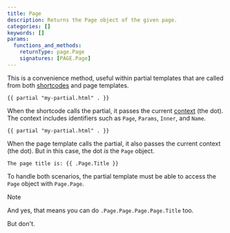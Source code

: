 ```yaml
---
title: Page
description: Returns the Page object of the given page.
categories: []
keywords: []
params:
  functions_and_methods:
    returnType: page.Page
    signatures: [PAGE.Page]
---
```


This is a convenience method, useful within partial templates that are called from both [shortcodes](g) and page templates.

```go-html-template {file="layouts/shortcodes/foo.html"}
{{ partial "my-partial.html" . }}
```

When the shortcode calls the partial, it passes the current [context](g) (the dot). The context includes identifiers such as `Page`, `Params`, `Inner`, and `Name`.

```go-html-template {file="layouts/_default/single.html"}
{{ partial "my-partial.html" . }}
```

When the page template calls the partial, it also passes the current context (the dot). But in this case, the dot _is_ the `Page` object.

```go-html-template {file="layouts/partials/my-partial.html"}
The page title is: {{ .Page.Title }}
```

To handle both scenarios, the partial template must be able to access the `Page` object with `Page.Page`.

> [!note]
> And yes, that means you can do `.Page.Page.Page.Page.Title` too.
>
> But don't.

